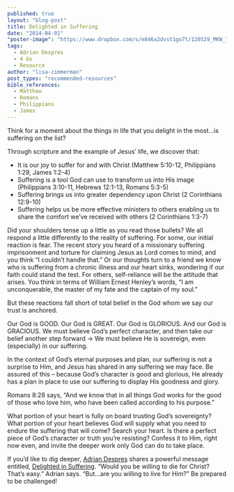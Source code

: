 ```yaml
---
published: true
layout: "blog-post"
title: Delighted in Suffering
date: "2014-04-01"
"poster-image": "https://www.dropbox.com/s/e846a2dvst1go7t/120529_MKW_THE_EXPERIENCE_0417.jpg"
tags: 
  - Adrian Despres
  - 4 Gs
  - Resource
author: "lisa-zimmerman"
post_types: "recommended-resources"
bible_references: 
  - Matthew
  - Romans
  - Philippians
  - James
---
```


Think for a moment about the things in life that you delight in the most…is suffering on the list?

Through scripture and the example of Jesus’ life, we discover that:
- It is our joy to suffer for and with Christ (Matthew 5:10-12, Philippians 1:29, James 1:2-4) 
- Suffering is a tool God can use to transform us into His image (Philippians 3:10-11, Hebrews 12:1-13, Romans 5:3-5)
- Suffering brings us into greater dependency upon Christ (2 Corinthians 12:9-10)
- Suffering helps us be more effective ministers to others enabling us to share the comfort we’ve received with others (2 Corinthians 1:3-7)

Did your shoulders tense up a little as you read those bullets?  We all respond a little differently to the reality of suffering.  For some, our initial reaction is fear.  The recent story you heard of a missionary suffering imprisonment and torture for claiming Jesus as Lord comes to mind, and you think “I couldn’t handle that.”  Or our thoughts turn to a friend we know who is suffering from a chronic illness and our heart sinks, wondering if our faith could stand the test.  For others, self-reliance will be the attitude that arises.  You think in terms of William Ernest Henley’s words, “I am unconquerable, the master of my fate and the captain of my soul.”

But these reactions fall short of total belief in the God whom we say our trust is anchored.

Our God is GOOD.  Our God is GREAT.  Our God is GLORIOUS.  And our God is GRACIOUS.  We must believe God’s perfect character, and then take our belief another step forward → We must believe He is sovereign, even (especially) in our suffering.

In the context of God’s eternal purposes and plan, our suffering is not a surprise to Him, and Jesus has shared in any suffering we may face.  Be assured of this – because God’s character is good and glorious, He already has a plan in place to use our suffering to display His goodness and glory.

Romans 8:28 says, “And we know that in all things God works for the good of those who love him, who have been called according to his purpose.”

What portion of your heart is fully on board trusting God’s sovereignty?  What portion of your heart believes God will supply what you need to endure the suffering that will come?  Search your heart.  Is there a perfect piece of God’s character or truth you’re resisting?  Confess it to Him, right now even, and invite the deeper work only God can do to take place.

If you’d like to dig deeper, <a href="http://www.kbm.org/speakers/adrian-despres/" target="_blank">Adrian Despres</a> shares a powerful message entitled, <a href="http://kbm.donorshops.com/product/AD0002/delightedinsufferingcd.php" target="_blank">Delighted in Suffering</a>.  “Would you be willing to die for Christ?  That’s easy.” Adrian says.  “But…are you willing to *liv*e for Him?”  Be prepared to be challenged!